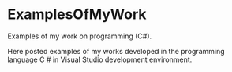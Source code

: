 # ExamplesOfMyWork
Examples of my work on programming (C#).

Here posted examples of my works developed in the programming language C # in Visual Studio development environment.
